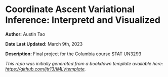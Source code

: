 # Coordinate Ascent Variational Inference: Interpretd and Visualized

**Author:** Austin Tao

**Date Last Updated:** March 9th, 2023

**Description:** Final project for the Columbia course STAT UN3293

*This repo was initially generated from a bookdown template available here: https://github.com/jtr13/IMLVtemplate.*	





